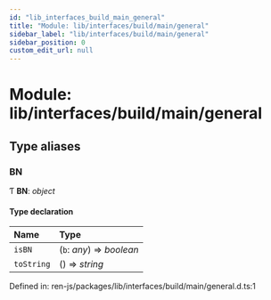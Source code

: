 ```yaml
---
id: "lib_interfaces_build_main_general"
title: "Module: lib/interfaces/build/main/general"
sidebar_label: "lib/interfaces/build/main/general"
sidebar_position: 0
custom_edit_url: null
---
```


# Module: lib/interfaces/build/main/general

## Type aliases

### BN

Ƭ **BN**: *object*

#### Type declaration

| Name | Type |
| :------ | :------ |
| `isBN` | (`b`: *any*) => *boolean* |
| `toString` | () => *string* |

Defined in: ren-js/packages/lib/interfaces/build/main/general.d.ts:1
